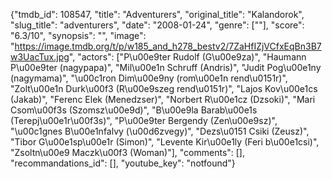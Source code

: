 {"tmdb_id": 108547, "title": "Adventurers", "original_title": "Kalandorok", "slug_title": "adventurers", "date": "2008-01-24", "genre": [""], "score": "6.3/10", "synopsis": "", "image": "https://image.tmdb.org/t/p/w185_and_h278_bestv2/7ZaHfIZjVCfxEqBn3B7w3UacTux.jpg", "actors": ["P\u00e9ter Rudolf (G\u00e9za)", "Haumann P\u00e9ter (nagypapa)", "Mil\u00e1n Schruff (Andris)", "Judit Pog\u00e1ny (nagymama)", "\u00c1ron Dim\u00e9ny (rom\u00e1n rend\u0151r)", "Zolt\u00e1n Durk\u00f3 (R\u00e9szeg rend\u0151r)", "Lajos Kov\u00e1cs (Jakab)", "Ferenc Elek (Menedzser)", "Norbert R\u00e1cz (Dzsoki)", "Mari Csom\u00f3s (Szomsz\u00e9d)", "B\u00e9la Barab\u00e1s (Terepj\u00e1r\u00f3s)", "P\u00e9ter Bergendy (Zen\u00e9sz)", "\u00c1gnes B\u00e1nfalvy (\u00d6zvegy)", "Dezs\u0151 Csiki (Zeusz)", "Tibor G\u00e1sp\u00e1r (Simon)", "Levente Kir\u00e1ly (Feri b\u00e1csi)", "Zsoltn\u00e9 Maczk\u00f3 (Woman)"], "comments": [], "recommandations_id": [], "youtube_key": "notfound"}
